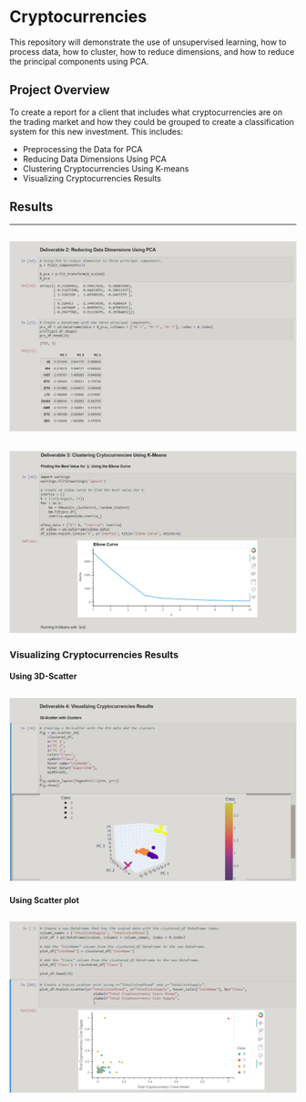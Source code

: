 # Cryptocurrencies

This repository will demonstrate the use of unsupervised learning, how to process data, how to cluster, how to reduce dimensions, and how to reduce the principal components using PCA.

## Project Overview

To create a report for a client that includes what cryptocurrencies are on the trading market and how they could be grouped to create a classification system for this new investment. This includes:

* Preprocessing the Data for PCA
* Reducing Data Dimensions Using PCA
* Clustering Cryptocurrencies Using K-means
* Visualizing Cryptocurrencies Results

## Results

------------------------------------------------
![This is an image](Resources/dev2.png)
---------------------------------------------------------
![This is an image](Resources/dev3.png)
---------------------------------------------------------

### Visualizing Cryptocurrencies Results

#### Using 3D-Scatter

![This is an image](Resources/dev4.png)
------------------------------------------------------------

#### Using Scatter plot 

![This is an image](Resources/devs.png)
------------------------------------------------------------
